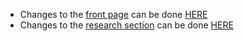 - Changes to the [front page](https://reneheim.github.io/) can be done [HERE](https://github.com/ReneHeim/ReneHeim.github.io/blob/master/_pages/about.md)
- Changes to the [research section](https://reneheim.github.io/research/) can be done [HERE](https://github.com/ReneHeim/ReneHeim.github.io/blob/master/_pages/portfolio.html)


